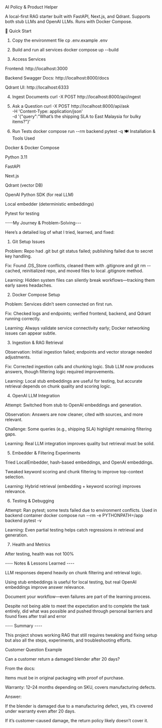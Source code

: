 AI Policy & Product Helper

A local-first RAG starter built with FastAPI, Next.js, and Qdrant.
Supports both stub LLMs and OpenAI LLMs. Runs with Docker Compose.

🚀 Quick Start

1. Copy the environment file
   cp .env.example .env

2. Build and run all services
   docker compose up --build

3. Access Services

Frontend: http://localhost:3000

Backend Swagger Docs: http://localhost:8000/docs

Qdrant UI: http://localhost:6333

4. Ingest Documents
   curl -X POST http://localhost:8000/api/ingest

5. Ask a Question
   curl -X POST http://localhost:8000/api/ask \
   -H 'Content-Type: application/json' \
   -d '{"query":"What’s the shipping SLA to East Malaysia for bulky items?"}'

6. Run Tests
   docker compose run --rm backend pytest -q
   🍽 Installation & Tools Used

Docker & Docker Compose

Python 3.11

FastAPI

Next.js

Qdrant (vector DB)

OpenAI Python SDK (for real LLM)

Local embedder (deterministic embeddings)

Pytest for testing

----My Journey & Problem-Solving---

Here’s a detailed log of what I tried, learned, and fixed:

1. Git Setup Issues

Problem: Repo had .git but git status failed; publishing failed due to secret key handling.

Fix: Found .DS_Store conflicts, cleaned them with .gitignore and git rm --cached, reinitialized repo, and moved files to local .gitignore method.

Learning: Hidden system files can silently break workflows—tracking them early saves headaches.

2. Docker Compose Setup

Problem: Services didn’t seem connected on first run.

Fix: Checked logs and endpoints; verified frontend, backend, and Qdrant running correctly.

Learning: Always validate service connectivity early; Docker networking issues can appear subtle.

3. Ingestion & RAG Retrieval

Observation: Initial ingestion failed; endpoints and vector storage needed adjustments.

Fix: Corrected ingestion calls and chunking logic. Stub LLM now produces answers, though filtering logic required improvements.

Learning: Local stub embeddings are useful for testing, but accurate retrieval depends on chunk quality and scoring logic.

4. OpenAI LLM Integration

Attempt: Switched from stub to OpenAI embeddings and generation.

Observation: Answers are now cleaner, cited with sources, and more relevant.

Challenge: Some queries (e.g., shipping SLA) highlight remaining filtering gaps.

Learning: Real LLM integration improves quality but retrieval must be solid.

5. Embedder & Filtering Experiments

Tried LocalEmbedder, hash-based embeddings, and OpenAI embeddings.

Tweaked keyword scoring and chunk filtering to improve top-context selection.

Learning: Hybrid retrieval (embedding + keyword scoring) improves relevance.

6. Testing & Debugging

Attempt: Ran pytest; some tests failed due to environment conflicts.
Used in backend container
docker compose run --rm -e PYTHONPATH=/app backend pytest -v

Learning: Even partial testing helps catch regressions in retrieval and generation.

7. Health and Metrics

After testing, health was not 100%

---- Notes & Lessons Learned ----

LLM responses depend heavily on chunk filtering and retrieval logic.

Using stub embeddings is useful for local testing, but real OpenAI embeddings improve answer relevance.

Document your workflow—even failures are part of the learning process.

Despite not being able to meet the expectation and to complete the task entirely, did what was possible and pushed through personal barriers and found fixes after trail and error

---- Summary ----

This project shows working RAG that still requires tweaking and fixing setup but also all the steps, experiments, and troubleshooting efforts.

Customer Question Example

Can a customer return a damaged blender after 20 days?

From the docs:

Items must be in original packaging with proof of purchase.

Warranty: 12–24 months depending on SKU, covers manufacturing defects.

Answer:

If the blender is damaged due to a manufacturing defect, yes, it’s covered under warranty even after 20 days.

If it’s customer-caused damage, the return policy likely doesn’t cover it.
